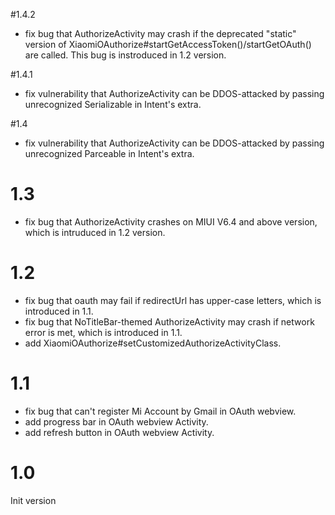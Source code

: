 #1.4.2
- fix bug that AuthorizeActivity may crash if the deprecated "static" version of XiaomiOAuthorize#startGetAccessToken()/startGetOAuth() are called. This bug is instroduced in 1.2 version.

#1.4.1
- fix vulnerability that AuthorizeActivity can be DDOS-attacked by passing unrecognized Serializable in Intent's extra.

#1.4
- fix vulnerability that AuthorizeActivity can be DDOS-attacked by passing unrecognized Parceable in Intent's extra.

# 1.3
- fix bug that AuthorizeActivity crashes on MIUI V6.4 and above version, which is intruduced in 1.2 version.

# 1.2
- fix bug that oauth may fail if redirectUrl has upper-case letters, which is introduced in 1.1.
- fix bug that NoTitleBar-themed AuthorizeActivity may crash if network error is met, which is introduced in 1.1.
- add XiaomiOAuthorize#setCustomizedAuthorizeActivityClass.

# 1.1
- fix bug that can't register Mi Account by Gmail in OAuth webview.
- add progress bar in OAuth webview Activity.
- add refresh button in OAuth webview Activity.

# 1.0
Init version
